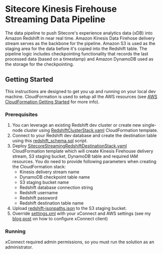 # Sitecore Kinesis Firehouse Streaming Data Pipeline
 
The data pipeline to push Sitecore's experience analytics data (xDB) into Amazon Redshift in near real time. Amazon Kinesis Data Firehose delivery stream serves as the backbone for the pipeline. Amazon S3 is used as the staging area for the data before it's copied into the Redshift table. The pipeline logic includes checkpointing functionality that records the last processed data (based on a timestamp) and Amazon DynamoDB used as the storage for the checkpointing.

## Getting Started
This instructions are designed to get you up and running on your local dev machine. CloudFormation is used to setup all the AWS resources (see [AWS CloudFormation Getting Started](https://aws.amazon.com/cloudformation/getting-started/) for more info).

### Prerequisites
1. You can leverage an existing Redshift dev cluster or create new single-node cluster using [RedshiftClusterStack.yaml](aws/cloudformation/RedshiftClusterStack.yaml) CloudFormation template.
2. Connect to your Redshift dev database and create the destination table using this [redshift_schema.sql](aws/redshift/redshift_schema.sql) script.
3. Deploy [SitecoreStreamingRedshiftDestinationStack.yaml](aws/cloudformation/SitecoreStreamingRedshiftDestinationStack.yaml) CloudFormation template which will create Kinesis Firehouse delivery stream, S3 staging bucket, DynamoDB table and required IAM resources. You do need to provide following parameters when creating the CloudFormation stack:
   * Kinesis delivery stream name
   * DynamoDB checkpoint table name
   * S3 staging bucket name
   * Redshift database connection string
   * Redshift username
   * Redshift password
   * Redshift destination table name
4. Upload [redshift-jsonpaths.json](aws/redshift/redshift-jsonpaths.json) to the S3 staging bucket.
5. Override [settings.xml](src/settings.xml) with your xConnect and AWS settings (see my [blog post](https://xcentium.com/blog/2019/09/10/using-xconnect-client-in-non-sitecore-context) on how to configure xConnect client)

### Running
xConnect required admin permissions, so you must run the solution as an administrator.
